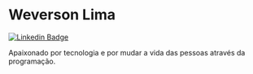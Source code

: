 # Weverson Lima

[![Linkedin Badge](https://img.shields.io/badge/-LinkedIn-blue?style=flat-square&logo=Linkedin&logoColor=white&link=https://www.linkedin.com/in/weversonbdelima/)](https://www.linkedin.com/in/weversonbdelima/)


Apaixonado por tecnologia e por mudar a vida das pessoas através da programação.

<!--
**weversonbdelima/weversonbdelima** is a ✨ _special_ ✨ repository because its `README.md` (this file) appears on your GitHub profile.

Here are some ideas to get you started:

- 🔭 I’m currently working on ...
- 🌱 I’m currently learning ...
- 👯 I’m looking to collaborate on ...
- 🤔 I’m looking for help with ...
- 💬 Ask me about ...
- 📫 How to reach me: ...
- 😄 Pronouns: ...
- ⚡ Fun fact: ...
-->
